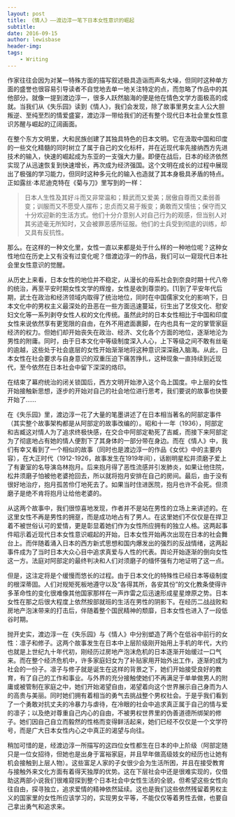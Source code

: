 ```yaml
---
layout: post
title: 《情人》——渡边淳一笔下日本女性意识的崛起
subtitle:
date: 2016-09-15
author: lewisbase
header-img:
tags: 
    - Writing
---
```


作家往往会因为对某一特殊方面的描写叙述极具造诣而声名大噪，但同时这种单方面的盛誉也很容易引导读者不自觉地去单一地关注特定的点，而忽略了作品中的其他部分。就像一提到渡边淳一，很多人跃然脑海的便是他在情色文学方面极高的成就。当我们从《失乐园》读到《情人》，我们会发现，除了故事里男女主人公大胆叛逆、至纯至烈的情爱盛宴，渡边淳一带给我们的还有整个现代日本社会里女性意识苏醒与崛起的辽阔画面。

在整个东方文明里，大和民族创建了其独具特色的日本文明。它在汲取中国和印度的一些文化精髓的同时树立了属于自己的文化标杆，并在近现代率先接纳西方先进技术的输入，快速的崛起成为东亚的一支强大力量。即便在战后，日本的经济依然实现了从迅速恢复到快速增长，再次成为经济强国。这个文明在成长的过程中展现出了极强的学习能力，但同时这种多元化的输入也造就了其本身极具矛盾的特点。正如露丝·本尼迪克特在《菊与刀》里写到的一样：

> 日本人生性及其好斗而又非常温和；黩武而又爱美；居傲自尊而又柔弱善变；训服而又不愿受人摆布；忠贞而又易于叛变；勇敢而又懦怯；保守而又十分欢迎新的生活方式。他们十分介意别人对自己行为的观感，但当别人对其劣迹毫无所知时，又会被罪恶感所征服。他们的士兵受到彻底的训练，却又具有反抗性。

那么。在这样的一种文化里，女性一直以来都是处于什么样的一种地位呢？这种女性地位在历史上又有没有过变化呢？借渡边淳一的作品，我们可以一窥现代日本社会里女性意识的觉醒。

从历史上来看，日本女性的地位并不稳定，从漫长的母系社会到奈良时期十代八帝的统治，再至平安时期女性文学的辉煌，女性是收到尊崇的。[1]到了平安年代后期，武士在政治和经济领域内取得了统治地位，同时在中国儒家文化的影响下，日本文化中的男权主义最深处的丑恶在一些方面迅速蔓延，衍生出了艺伎文化、慰安妇文化等一系列剥夺女性人权的文化传统。虽然此时的日本女性相比于中国和印度女性来说依然享有更宽限的自由，在外不用遮面裹脚，在内也具有一定的掌管家庭经济的权力。但她们却开始丧失在政治、经济、文化各个方面的地位，逐渐地沦为男性的附庸。同时，由于日本文化中等级制度深入人心，上下等级之间不敢有丝毫的逾越，这些处于社会底层的女性开始渐渐地将这种意识深深融入脑海。从此，日本女性在社会要求与自身意识的双重压迫下痛苦挣扎，这种现象一直持续到近现代，至今依然在日本社会中留下深深的烙印。

在结束了幕府统治的闭关锁国后，西方文明开始渗入这个岛上国度。中上层的女性开始接触新思想，逐步的开始对自己的社会地位进行思考，我们要说的故事也快要开始了……

在《失乐园》里，渡边淳一花了大量的笔墨讲述了在日本相当著名的阿部定事件（其实整个故事架构都是从阿部定的故事改编的）。昭和十一年（1936），阿部定和吉臧这对情人为了追求终极快感，在交合中阿部定勒死了吉臧，而接下来阿部定为了彻底地占有她的情人便割下了其身体的一部分带在身边。而在《情人》中，我们有幸又看到了一个相似的故事（同时也是渡边淳一的作品《女优》中的主要内容），在大正时代（1912-1926，故事发生在1919年间），话剧明星松井须磨子爱上了有妻室的名导演岛林抱月。后来抱月得了恶性流感并引发肺炎，如果让他住院，松井须磨子怕被他老婆抢回去，所以就将抱月安排在自己的房间。最后，由于没有很好地治疗，抱月孤苦伶仃地死去了。如果当时住进医院，抱月也许不会死。但须磨子是绝不肯将抱月让给他老婆的。

从这两个故事中，我们很惊喜地发现，作者并不是站在男性的立场上来讲述的。在这里女性不再是男性的拥趸，而是成功地占有了男人。在这里她们不仅仅是在捍卫着不被世俗认可的爱情，更是彰显着她们作为女性所应拥有的独立人格。这两起事件昭示着近现代日本女性意识崛起的开始，日本女性开始再次出现在日本的社会舞台上。而伴随着涌入日本的西方新式思想和国内爆发出的强烈的反战情绪，这两起事件成为了当时日本大众心目中追求真爱与人性的代表。舆论开始逐渐的倒向女性这一方。法庭对阿部定的最终判决和人们对须磨子的缅怀强有力地证明了这一点。

但是，这注定将是个缓慢而悠长的过程。由于日本文化的特殊性已经日本等级制度的根深蒂固。人们对规矩死板地遵守以及“各得其所，各安其份”的文化教条使得许多革命性的变化很难像其他国家那样在一声炸雷之后迅速形成星星燎原之势。日本女性在那之后很大程度上依然按部就班的生活在男性的阴影下。在经历二战战败和房地产泡沫带来的打击后，伴随着整个国民精神的颓靡，日本女性也进入了一段低谷时期。

抛开史实，渡边淳一在《失乐园》与《情人》中分别塑造了两个在低谷中前行的女性：凛子和修子。这两个故事发生在日本中上层阶级刚开始用上手机的年代，大约也就是上世纪九十年代初，刚经历过房地产泡沫危机的日本逐渐开始缓过一口气来。而在整个经济危机中，许多家庭妇女为了补贴家用开始外出工作，逐渐的成为社会的一份子。凛子与修子就是诞生在这样的背景之下，她们开始接受良好的教育，有了自己的工作和事业。与外界的充分接触使她们不再满足于单单做男人的附庸或被管制在家庭之中，她们开始渴望自由，渴望着向这个世界展示自己身而为人的高贵与美丽。同时她们拥有着相当的勇气去挑战整个男权社会。于是乎我们看到了一个勇敢对抗丈夫的冷暴力与虐待，在冷眼的社会中追求真正属于自己的情与爱的凛子；以及绝对尊重自己内心的自由，不被男权世界里的伪善道德所绑架的修子。她们因自己自立而毅然的性格而变得鲜活起来，她们已经不仅仅是一个文学符号，而是广大日本女性内心之中真正的渴望与向往。

稍加可惜的是，经渡边淳一所描写的这四位女性都生在日本的中上阶级（阿部定随只是一位女招待，但她也是出身于富裕家庭，并且早年做高级妓女的经历也让她有机会接触到上层人物）。这些富足人家的子女很少会为生活所困，并且在接受教育与接触外来文化方面有着得天独厚的优势。这在下层社会中还是很难实现的，仅借助这两部小说我们很难窥探到整个日本社会中女性生活的全貌，但希望这些女性向往自由，探寻独立，追求爱情的精神依然延续。这也是我们这些依然残留着男权主义的国家里的女性所应该学习的，实现男女平等，不能仅仅等着男性去做，也要自己拿出勇气和追求来。

